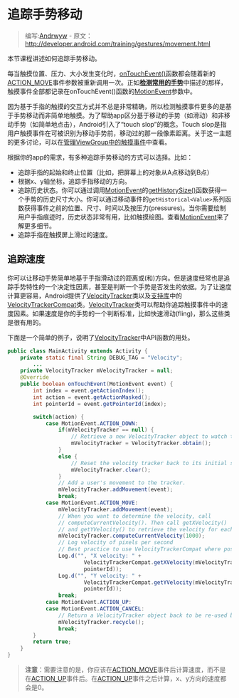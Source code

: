 # 追踪手势移动

> 编写:[Andrwyw](https://github.com/Andrwyw) - 原文：<http://developer.android.com/training/gestures/movement.html>

本节课程讲述如何追踪手势移动。

每当触摸位置、压力、大小发生变化时，<a href="http://developer.android.com/reference/android/view/View.html#onTouchEvent(android.view.MotionEvent)">onTouchEvent()</a>函数都会随着新的[ACTION_MOVE](http://developer.android.com/reference/android/view/MotionEvent.html#ACTION_MOVE)事件参数被重新调用一次。正如[**检测常用的手势**](/detector.html)中描述的那样，触摸事件全部都记录在onTouchEvent()函数的[MotionEvent](http://developer.android.com/reference/android/view/MotionEvent.html)参数中。

因为基于手指的触摸的交互方式并不总是非常精确，所以检测触摸事件更多的是基于手势移动而非简单地触摸。为了帮助app区分基于移动的手势（如滑动）和非移动手势（如简单地点击），Android引入了“touch slop”的概念。Touch slop是指用户触摸事件在可被识别为移动手势前，移动过的那一段像素距离。关于这一主题的更多讨论，可以在[管理ViewGroup中的触摸事件](viewgroup.html)中查看。

根据你的app的需求，有多种追踪手势移动的方式可以选择。比如：
* 追踪手指的起始和终止位置（比如，把屏幕上的对象从A点移动到B点）
* 根据x、y轴坐标，追踪手指移动的方向。
* 追踪历史状态。你可以通过调用[MotionEvent](http://developer.android.com/reference/android/view/MotionEvent.html)的<a href="http://developer.android.com/reference/android/view/MotionEvent.html#getHistorySize()">getHistorySize()</a>函数获得一个手势的历史尺寸大小。你可以通过移动事件的`getHistorical<Value>`系列函数获得事件之前的位置、尺寸、时间以及按压力(pressures)。当你需要绘制用户手指痕迹时，历史状态非常有用，比如触摸绘图。查看[MotionEvent](http://developer.android.com/reference/android/view/MotionEvent.html)来了解更多细节。
* 追踪手指在触摸屏上滑过的速度。

## 追踪速度
你可以让移动手势简单地基于手指滑动过的距离或(和)方向。但是速度经常也是追踪手势特性的一个决定性因素，甚至是判断一个手势是否发生的依据。为了让速度计算更容易，Android提供了[VelocityTracker](http://developer.android.com/reference/android/view/VelocityTracker.html)类以及[支持库](http://developer.android.com/tools/support-library/index.html)中的[VelocityTrackerCompat](http://developer.android.com/reference/android/support/v4/view/VelocityTrackerCompat.html)类。[VelocityTracker](http://developer.android.com/reference/android/view/VelocityTracker.html)类可以帮助你追踪触摸事件中的速度因素。如果速度是你的手势的一个判断标准，比如快速滑动(fling)，那么这些类是很有用的。

下面是一个简单的例子，说明了[VelocityTracker](http://developer.android.com/reference/android/view/VelocityTracker.html)中API函数的用处。

```java
public class MainActivity extends Activity {
    private static final String DEBUG_TAG = "Velocity";
        ...
    private VelocityTracker mVelocityTracker = null;
    @Override
    public boolean onTouchEvent(MotionEvent event) {
        int index = event.getActionIndex();
        int action = event.getActionMasked();
        int pointerId = event.getPointerId(index);

        switch(action) {
            case MotionEvent.ACTION_DOWN:
                if(mVelocityTracker == null) {
                    // Retrieve a new VelocityTracker object to watch the velocity of a motion.
                    mVelocityTracker = VelocityTracker.obtain();
                }
                else {
                    // Reset the velocity tracker back to its initial state.
                    mVelocityTracker.clear();
                }
                // Add a user's movement to the tracker.
                mVelocityTracker.addMovement(event);
                break;
            case MotionEvent.ACTION_MOVE:
                mVelocityTracker.addMovement(event);
                // When you want to determine the velocity, call
                // computeCurrentVelocity(). Then call getXVelocity()
                // and getYVelocity() to retrieve the velocity for each pointer ID.
                mVelocityTracker.computeCurrentVelocity(1000);
                // Log velocity of pixels per second
                // Best practice to use VelocityTrackerCompat where possible.
                Log.d("", "X velocity: " +
                        VelocityTrackerCompat.getXVelocity(mVelocityTracker,
                        pointerId));
                Log.d("", "Y velocity: " +
                        VelocityTrackerCompat.getYVelocity(mVelocityTracker,
                        pointerId));
                break;
            case MotionEvent.ACTION_UP:
            case MotionEvent.ACTION_CANCEL:
                // Return a VelocityTracker object back to be re-used by others.
                mVelocityTracker.recycle();
                break;
        }
        return true;
    }
}
```

> **注意**：需要注意的是，你应该在[ACTION_MOVE](http://developer.android.com/reference/android/view/MotionEvent.html#ACTION_MOVE)事件后计算速度，而不是在[ACTION_UP](http://developer.android.com/reference/android/view/MotionEvent.html#ACTION_UP)事件后。在[ACTION_UP](http://developer.android.com/reference/android/view/MotionEvent.html#ACTION_UP)事件之后计算，x、y方向的速度都会是0。
